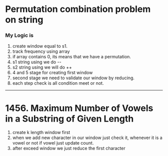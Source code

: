 # Permutation combination problem on string
### My Logic is 
1. create window equal to s1.
2. track frequency using array
3. if array contains 0, its  means that we have a permutation.
4. s1 string using we do --
5. s2 string using we will do ++
6. 4 and 5 stage for creating first window
7. second stage we need to validate our window by reducing.
8. each step check is all condition meet or not.

------
# 1456. Maximum Number of Vowels in a Substring of Given Length
1. create k length window first
2. when we add new character in our window just check it, whenever it is a vowel or not if vowel just update count.
3. after exceed window we just reduce the first character 